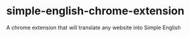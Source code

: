 # simple-english-chrome-extension
A chrome extension that will translate any website into Simple English
